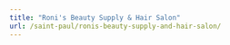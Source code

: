 ```yaml
---
title: "Roni's Beauty Supply & Hair Salon"
url: /saint-paul/ronis-beauty-supply-and-hair-salon/
---
```

